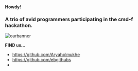 #### Howdy!
### A trio of avid programmers participating in the cmd-f hackathon.
![ourbanner](https://i.gyazo.com/08eb637d827e73879e2d210fa2b91484.png)

**FIND us...** 
- https://github.com/Aryaholmukhe
- https://github.com/ebgithubs
- 
